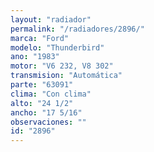 ```yaml
---
layout: "radiador"
permalink: "/radiadores/2896/"
marca: "Ford"
modelo: "Thunderbird"
ano: "1983"
motor: "V6 232, V8 302"
transmision: "Automática"
parte: "63091"
clima: "Con clima"
alto: "24 1/2"
ancho: "17 5/16"
observaciones: ""
id: "2896"
---
```


